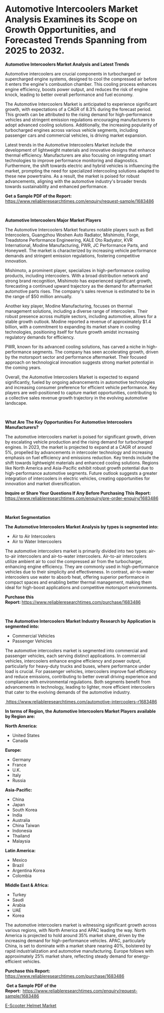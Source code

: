 <p><h1>Automotive Intercoolers Market Analysis Examines its Scope on Growth Opportunities, and Forecasted Trends Spanning from 2025 to 2032.</h1></p><p><strong>Automotive Intercoolers Market Analysis and Latest Trends</strong></p>
<p><p>Automotive intercoolers are crucial components in turbocharged or supercharged engine systems, designed to cool the compressed air before it enters the engine's combustion chamber. This cooling process enhances engine efficiency, boosts power output, and reduces the risk of engine knock, leading to better overall performance and fuel economy.</p><p>The Automotive Intercoolers Market is anticipated to experience significant growth, with expectations of a CAGR of 8.3% during the forecast period. This growth can be attributed to the rising demand for high-performance vehicles and stringent emission regulations encouraging manufacturers to adopt advanced cooling solutions. Additionally, the increasing popularity of turbocharged engines across various vehicle segments, including passenger cars and commercial vehicles, is driving market expansion.</p><p>Latest trends in the Automotive Intercoolers Market include the development of lightweight materials and innovative designs that enhance thermal efficiency. Manufacturers are also focusing on integrating smart technologies to improve performance monitoring and diagnostics. Furthermore, the shift towards electric and hybrid vehicles is influencing the market, prompting the need for specialized intercooling solutions adapted to these new powertrains. As a result, the market is poised for robust advancements, aligning with the automotive industry's broader trends towards sustainability and enhanced performance.</p></p>
<p><strong>Get a Sample PDF of the Report:&nbsp;</strong> <a href="https://www.reliableresearchtimes.com/enquiry/request-sample/1683486?utm_campaign=2717&utm_medium=2&utm_source=Github&utm_content=ia&utm_term=26032025&utm_id=automotive-intercoolers">https://www.reliableresearchtimes.com/enquiry/request-sample/1683486</a></p>
<p>&nbsp;</p>
<p><strong>Automotive Intercoolers Major Market Players</strong></p>
<p><p>The Automotive Intercoolers Market features notable players such as Bell Intercoolers, Guangzhou Woshen Auto Radiator, Mishimoto, Forge, Treadstone Performance Engineering, KALE Oto Radyator, KVR International, Modine Manufacturing, PWR, JC Performance Parts, and Honeywell. The market is characterized by increasing vehicle performance demands and stringent emission regulations, fostering competitive innovation.</p><p>Mishimoto, a prominent player, specializes in high-performance cooling products, including intercoolers. With a broad distribution network and strong brand recognition, Mishimoto has experienced significant growth, forecasting a continued upward trajectory as the demand for aftermarket automotive parts rises. The company's sales revenue is estimated to be in the range of $50 million annually.</p><p>Another key player, Modine Manufacturing, focuses on thermal management solutions, including a diverse range of intercoolers. Their robust presence across multiple sectors, including automotive, allows for a stable growth outlook. Modine reported a revenue of approximately $1.4 billion, with a commitment to expanding its market share in cooling technologies, positioning itself for future growth amidst increasing regulatory demands for efficiency.</p><p>PWR, known for its advanced cooling solutions, has carved a niche in high-performance segments. The company has seen accelerating growth, driven by the motorsport sector and performance aftermarket. Their focused approach on technological innovation suggests strong market potential in the coming years.</p><p>Overall, the Automotive Intercoolers Market is expected to expand significantly, fueled by ongoing advancements in automotive technologies and increasing consumer preference for efficient vehicle performance. Key players are well-positioned to capture market opportunities, contributing to a collective sales revenue growth trajectory in the evolving automotive landscape.</p></p>
<p>&nbsp;</p>
<p><strong>What Are The Key Opportunities For Automotive Intercoolers Manufacturers?</strong></p>
<p><p>The automotive intercoolers market is poised for significant growth, driven by escalating vehicle production and the rising demand for turbocharged engines. In 2023, the market is projected to expand at a CAGR of around 5%, propelled by advancements in intercooler technology and increasing emphasis on fuel efficiency and emissions reduction. Key trends include the shift towards lightweight materials and enhanced cooling solutions. Regions like North America and Asia-Pacific exhibit robust growth potential due to high-performance automotive segments. Future outlook suggests a greater integration of intercoolers in electric vehicles, creating opportunities for innovation and market diversification.</p></p>
<p><strong>Inquire or Share Your Questions If Any Before Purchasing This Report:</strong> <a href="https://www.reliableresearchtimes.com/enquiry/pre-order-enquiry/1683486?utm_campaign=2717&utm_medium=2&utm_source=Github&utm_content=ia&utm_term=26032025&utm_id=automotive-intercoolers">https://www.reliableresearchtimes.com/enquiry/pre-order-enquiry/1683486</a></p>
<p>&nbsp;</p>
<p><strong>Market Segmentation</strong></p>
<p><strong>The Automotive Intercoolers Market Analysis by types is segmented into:</strong></p>
<p><ul><li>Air to Air Intercoolers</li><li>Air to Water Intercoolers</li></ul></p>
<p><p>The automotive intercoolers market is primarily divided into two types: air-to-air intercoolers and air-to-water intercoolers. Air-to-air intercoolers utilize ambient air to cool the compressed air from the turbocharger, enhancing engine efficiency. They are commonly used in high-performance vehicles due to their simplicity and effectiveness. In contrast, air-to-water intercoolers use water to absorb heat, offering superior performance in compact spaces and enabling better thermal management, making them ideal for high-boost applications and competitive motorsport environments.</p></p>
<p><strong>Purchase this Report:&nbsp;</strong><a href="https://www.reliableresearchtimes.com/purchase/1683486?utm_campaign=2717&utm_medium=2&utm_source=Github&utm_content=ia&utm_term=26032025&utm_id=automotive-intercoolers">https://www.reliableresearchtimes.com/purchase/1683486</a></p>
<p>&nbsp;</p>
<p><strong>The Automotive Intercoolers Market Industry Research by Application is segmented into:</strong></p>
<p><ul><li>Commercial Vehicles</li><li>Passenger Vehicles</li></ul></p>
<p><p>The automotive intercoolers market is segmented into commercial and passenger vehicles, each serving distinct applications. In commercial vehicles, intercoolers enhance engine efficiency and power output, particularly for heavy-duty trucks and buses, where performance under load is crucial. For passenger vehicles, intercoolers improve fuel efficiency and reduce emissions, contributing to better overall driving experience and compliance with environmental regulations. Both segments benefit from advancements in technology, leading to lighter, more efficient intercoolers that cater to the evolving demands of the automotive industry.</p></p>
<p><a href="https://www.reliableresearchtimes.com/automotive-intercoolers-r1683486?utm_campaign=2717&utm_medium=2&utm_source=Github&utm_content=ia&utm_term=26032025&utm_id=automotive-intercoolers">&nbsp;https://www.reliableresearchtimes.com/automotive-intercoolers-r1683486</a></p>
<p><strong>In terms of Region, the Automotive Intercoolers Market Players available by Region are:</strong></p>
<p>
    <p> <strong> North America: </strong>
        <ul>
            <li>United States</li>
            <li>Canada</li>
        </ul>
        </p> 
    <p> <strong> Europe: </strong>
        <ul>
            <li>Germany</li>
            <li>France</li>
            <li>U.K.</li>
            <li>Italy</li>
            <li>Russia</li>
        </ul>
        </p> 
    <p> <strong> Asia-Pacific: </strong>
        <ul>
            <li>China</li>
            <li>Japan</li>
            <li>South Korea</li>
            <li>India</li>
            <li>Australia</li>
            <li>China Taiwan</li>
            <li>Indonesia</li>
            <li>Thailand</li>
            <li>Malaysia</li>
        </ul>
        </p> 
    <p> <strong> Latin America: </strong>
        <ul>
            <li>Mexico</li>
            <li>Brazil</li>
            <li>Argentina Korea</li>
            <li>Colombia</li>
        </ul>
        </p> 
    <p> <strong> Middle East & Africa: </strong>
        <ul>
            <li>Turkey</li>
            <li>Saudi</li>
            <li>Arabia</li>
            <li>UAE</li>
            <li>Korea</li>
        </ul>
    </p>
    </p>
<p><p>The automotive intercoolers market is witnessing significant growth across various regions, with North America and APAC leading the way. North America is projected to hold around 35% market share, driven by the increasing demand for high-performance vehicles. APAC, particularly China, is set to dominate with a market share nearing 40%, bolstered by rapid industrialization and automotive manufacturing. Europe follows with approximately 25% market share, reflecting steady demand for energy-efficient vehicles.</p></p>
<p><strong>Purchase this Report: </strong><a href="https://www.reliableresearchtimes.com/purchase/1683486?utm_campaign=2717&utm_medium=2&utm_source=Github&utm_content=ia&utm_term=26032025&utm_id=automotive-intercoolers">https://www.reliableresearchtimes.com/purchase/1683486</a></p>
<p>&nbsp;<strong>Get a Sample PDF of the Report:&nbsp;&nbsp;</strong><a href="https://www.reliableresearchtimes.com/enquiry/request-sample/1683486?utm_campaign=2717&utm_medium=2&utm_source=Github&utm_content=ia&utm_term=26032025&utm_id=automotive-intercoolers">https://www.reliableresearchtimes.com/enquiry/request-sample/1683486</a></p>
<p><strong></strong></p>
<p><p><a href="https://github.com/vjorelaclliv/Market-Research-Report-List-1/blob/main/e-scooter-helmet-market.md?utm_campaign=2717&utm_medium=2&utm_source=Github&utm_content=ia&utm_term=26032025&utm_id=automotive-intercoolers">E-Scooter Helmet Market</a></p></p>